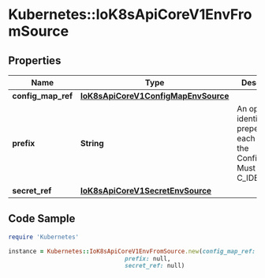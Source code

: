 # Kubernetes::IoK8sApiCoreV1EnvFromSource

## Properties

Name | Type | Description | Notes
------------ | ------------- | ------------- | -------------
**config_map_ref** | [**IoK8sApiCoreV1ConfigMapEnvSource**](IoK8sApiCoreV1ConfigMapEnvSource.md) |  | [optional] 
**prefix** | **String** | An optional identifier to prepend to each key in the ConfigMap. Must be a C_IDENTIFIER. | [optional] 
**secret_ref** | [**IoK8sApiCoreV1SecretEnvSource**](IoK8sApiCoreV1SecretEnvSource.md) |  | [optional] 

## Code Sample

```ruby
require 'Kubernetes'

instance = Kubernetes::IoK8sApiCoreV1EnvFromSource.new(config_map_ref: null,
                                 prefix: null,
                                 secret_ref: null)
```


